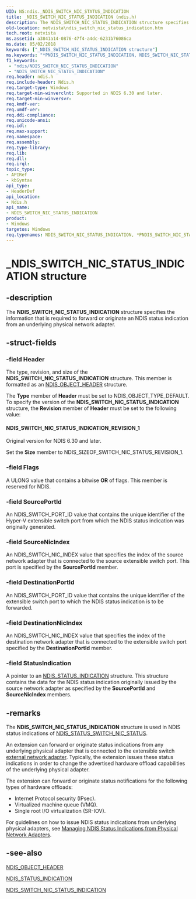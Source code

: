 ```yaml
---
UID: NS:ndis._NDIS_SWITCH_NIC_STATUS_INDICATION
title: _NDIS_SWITCH_NIC_STATUS_INDICATION (ndis.h)
description: The NDIS_SWITCH_NIC_STATUS_INDICATION structure specifies the information that is required to forward or originate an NDIS status indication from an underlying physical network adapter.
old-location: netvista\ndis_switch_nic_status_indication.htm
tech.root: netvista
ms.assetid: a3841a14-0876-47f4-a4dc-6231b76086ca
ms.date: 05/02/2018
keywords: ["_NDIS_SWITCH_NIC_STATUS_INDICATION structure"]
ms.keywords: "*PNDIS_SWITCH_NIC_STATUS_INDICATION, NDIS_SWITCH_NIC_STATUS_INDICATION, NDIS_SWITCH_NIC_STATUS_INDICATION structure [Network Drivers Starting with Windows Vista], PNDIS_SWITCH_NIC_STATUS_INDICATION, PNDIS_SWITCH_NIC_STATUS_INDICATION structure pointer [Network Drivers Starting with Windows Vista], _NDIS_SWITCH_NIC_STATUS_INDICATION, ndis/NDIS_SWITCH_NIC_STATUS_INDICATION, ndis/PNDIS_SWITCH_NIC_STATUS_INDICATION, netvista.ndis_switch_nic_status_indication"
f1_keywords:
 - "ndis/NDIS_SWITCH_NIC_STATUS_INDICATION"
 - "NDIS_SWITCH_NIC_STATUS_INDICATION"
req.header: ndis.h
req.include-header: Ndis.h
req.target-type: Windows
req.target-min-winverclnt: Supported in NDIS 6.30 and later.
req.target-min-winversvr: 
req.kmdf-ver: 
req.umdf-ver: 
req.ddi-compliance: 
req.unicode-ansi: 
req.idl: 
req.max-support: 
req.namespace: 
req.assembly: 
req.type-library: 
req.lib: 
req.dll: 
req.irql: 
topic_type:
- APIRef
- kbSyntax
api_type:
- HeaderDef
api_location:
- Ndis.h
api_name:
- NDIS_SWITCH_NIC_STATUS_INDICATION
product:
- Windows
targetos: Windows
req.typenames: NDIS_SWITCH_NIC_STATUS_INDICATION, *PNDIS_SWITCH_NIC_STATUS_INDICATION
---
```


# _NDIS_SWITCH_NIC_STATUS_INDICATION structure


## -description


The <b>NDIS_SWITCH_NIC_STATUS_INDICATION</b> structure specifies the information that is required to forward or originate an NDIS status indication from an underlying physical network adapter.


## -struct-fields




### -field Header

The type, revision, and size of the <b>NDIS_SWITCH_NIC_STATUS_INDICATION</b> structure. This member is formatted as an <a href="https://docs.microsoft.com/windows-hardware/drivers/ddi/ntddndis/ns-ntddndis-_ndis_object_header">NDIS_OBJECT_HEADER</a> structure.

The <b>Type</b> member of <b>Header</b> must be set to NDIS_OBJECT_TYPE_DEFAULT. To specify the version of the <b>NDIS_SWITCH_NIC_STATUS_INDICATION</b> structure, the <b>Revision</b> member of <b>Header</b> must be set to the following value: 





#### NDIS_SWITCH_NIC_STATUS_INDICATION_REVISION_1

Original version for NDIS 6.30 and later.

Set the <b>Size</b> member to NDIS_SIZEOF_SWITCH_NIC_STATUS_REVISION_1.


### -field Flags

A ULONG value that contains a bitwise <b>OR</b> of flags. This member is reserved for NDIS.




### -field SourcePortId

An NDIS_SWITCH_PORT_ID value that contains the unique identifier of the Hyper-V extensible switch port from which the NDIS status indication was originally generated.




### -field SourceNicIndex

An NDIS_SWITCH_NIC_INDEX value that specifies the index of the source network adapter that is connected to the source extensible switch port. This port is specified by the <b>SourcePortId</b> member. 




### -field DestinationPortId

An NDIS_SWITCH_PORT_ID value that contains the unique identifier of the extensible switch port to which the NDIS status indication is to be forwarded.




### -field DestinationNicIndex

An NDIS_SWITCH_NIC_INDEX value that specifies the index of the destination network adapter that is connected to the  extensible switch port specified by the <b>DestinationPortId</b> member. 




### -field StatusIndication

A pointer to an <a href="https://docs.microsoft.com/windows-hardware/drivers/ddi/ndis/ns-ndis-_ndis_status_indication">NDIS_STATUS_INDICATION</a> structure. This structure contains the data for the NDIS status indication originally issued by the source network adapter as specified by the <b>SourcePortId</b> and <b>SourceNicIndex</b> members.


## -remarks



The <b>NDIS_SWITCH_NIC_STATUS_INDICATION</b> structure is used in NDIS status indications of <a href="https://docs.microsoft.com/windows-hardware/drivers/network/ndis-status-switch-nic-status">NDIS_STATUS_SWITCH_NIC_STATUS</a>.

An extension can forward or originate status indications from any underlying physical adapter that is connected to the extensible switch <a href="https://docs.microsoft.com/windows-hardware/drivers/network/external-network-adapters">external network adapter</a>. Typically, the extension issues these status indications in order to change the advertised hardware offload capabilities of the underlying physical adapter. 

The extension can forward or originate status notifications for the following types of hardware offloads:

<ul>
<li>
Internet Protocol security (IPsec).

</li>
<li>
Virtualized machine queue (VMQ).

</li>
<li>
Single root I/O virtualization (SR-IOV).

</li>
</ul>
For guidelines on how to issue NDIS status indications from underlying physical adapters, see <a href="https://docs.microsoft.com/windows-hardware/drivers/network/managing-ndis-status-indications-from-physical-network-adapters">Managing NDIS Status Indications from Physical Network Adapters</a>.




## -see-also




<b></b>



<a href="https://docs.microsoft.com/windows-hardware/drivers/ddi/ntddndis/ns-ntddndis-_ndis_object_header">NDIS_OBJECT_HEADER</a>



<a href="https://docs.microsoft.com/windows-hardware/drivers/ddi/ndis/ns-ndis-_ndis_status_indication">NDIS_STATUS_INDICATION</a>



<a href="https://docs.microsoft.com/windows-hardware/drivers/ddi/ndis/ns-ndis-_ndis_switch_nic_status_indication">NDIS_SWITCH_NIC_STATUS_INDICATION</a>
 

 

